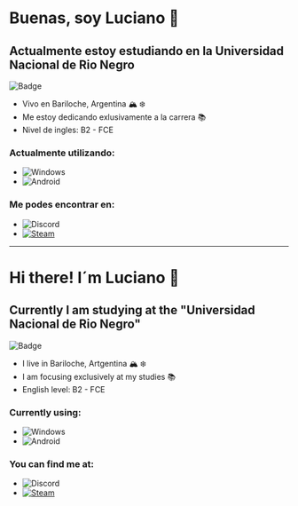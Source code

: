 # Buenas, soy Luciano :wave:
## Actualmente estoy estudiando en la Universidad Nacional de Rio Negro
![Badge](https://bit.ly/icom-badge)
 -  Vivo en Bariloche, Argentina :mountain_snow: :snowflake: 
 - Me estoy dedicando exlusivamente a la carrera :books:
 - Nivel de ingles: B2 - FCE 

### Actualmente utilizando:
- ![Windows](https://img.shields.io/badge/Windows-0078D6?style=for-the-badge&logo=windows&logoColor=white)
- ![Android](https://img.shields.io/badge/Android-3DDC84?style=for-the-badge&logo=android&logoColor=white)
### Me podes encontrar en:
 - ![Discord](https://img.shields.io/badge/As_LuchoMansilla5357-%237289DA.svg?style=for-the-badge&logo=discord&logoColor=white)
 - [![Steam](https://img.shields.io/badge/steam-%23000000.svg?style=for-the-badge&logo=steam&logoColor=white)](https://steamcommunity.com/profiles/76561199144214616/)

--------------
# Hi there! I´m Luciano :wave:
## Currently I am studying at the "Universidad Nacional de Rio Negro"
![Badge](https://bit.ly/icom-badge)
 - I live in Bariloche, Artgentina :mountain_snow: :snowflake:
 - I am focusing exclusively at my studies :books:
 - English level: B2 - FCE
 
### Currently using:
- ![Windows](https://img.shields.io/badge/Windows-0078D6?style=for-the-badge&logo=windows&logoColor=white)
- ![Android](https://img.shields.io/badge/Android-3DDC84?style=for-the-badge&logo=android&logoColor=white)
### You can find me at:
 - ![Discord](https://img.shields.io/badge/As_LuchoMansilla5357-%237289DA.svg?style=for-the-badge&logo=discord&logoColor=white)
 - [![Steam](https://img.shields.io/badge/steam-%23000000.svg?style=for-the-badge&logo=steam&logoColor=white)](https://steamcommunity.com/profiles/76561199144214616/)
 

